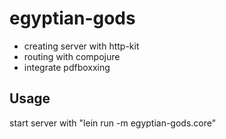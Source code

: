 # egyptian-gods

* creating server with http-kit
* routing with compojure
* integrate pdfboxxing

## Usage

start server with  "lein run -m egyptian-gods.core"
